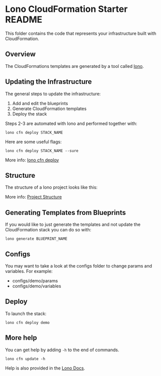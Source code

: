 # Lono CloudFormation Starter README

This folder contains the code that represents your infrastructure built with CloudFormation.

## Overview

The CloudFormations templates are generated by a tool called [lono](https://lono.cloud/).

## Updating the Infrastructure

The general steps to update the infrastructure:

1. Add and edit the blueprints
2. Generate CloudFormation templates
3. Deploy the stack

Steps 2-3 are automated with lono and performed together with:

    lono cfn deploy STACK_NAME

Here are some useful flags:

    lono cfn deploy STACK_NAME --sure

More info: [lono cfn deploy](https://lono.cloud/reference/lono-cfn-deploy/)

## Structure

The structure of a lono project looks like this:

More info: [Project Structure](https://lono.cloud/docs/structure/)

## Generating Templates from Blueprints

If you would like to just generate the templates and not update the CloudFormation stack you can do so with:

    lono generate BLUEPRINT_NAME

## Configs

You may want to take a look at the configs folder to change params and variables. For example:

* configs/demo/params
* configs/demo/variables

## Deploy

To launch the stack:

    lono cfn deploy demo

## More help

You can get help by adding `-h` to the end of commands.

    lono cfn update -h

Help is also provided in the [Lono Docs](https://lono.cloud/docs/).
